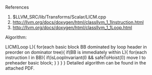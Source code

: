 References
1. $LLVM_SRC/lib/Transforms/Scalar/LICM.cpp
2. http://llvm.org/docs/doxygen/html/classllvm_1_1Instruction.html
3. http://llvm.org/docs/doxygen/html/classllvm_1_1Loop.html

Algorithm:

LICM(Loop L){
  for(each basic block BB dominated by loop header in preorder on dominator tree){
    if(BB is immediately within L){
      for(each instruction I in BB){
        if(isLoopInvariant(I) && safeToHoist(I))
          move I to preheader basic block;
      }
    }
  }
}
Detailed algorithm can be found in the attached PDF.
